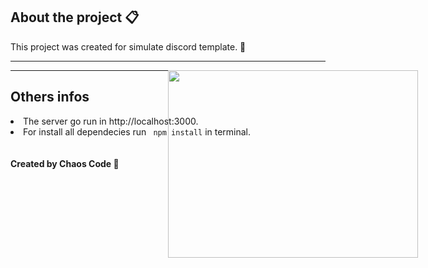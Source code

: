 <h2> About the project 📋</h2>
<p> This project was created for simulate discord template. 👾</p>
<hr>

<p align="center">
  <img width="400" style="margin:0 auto;position:absolute;" height="300" src="https://media.giphy.com/media/dB0KK9yL9jTdttc89H/giphy.gif">
</p>
<hr>

<h2> Others infos </h2>
<lu style="list-styles:none;">
  <li>The server go run in http://localhost:3000.</li>
  <li>For install all dependecies run <code> npm install</code> in terminal.</li>
</lu>
<br> <br>
<b>Created by Chaos Code 👾</b>
